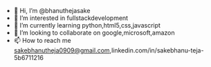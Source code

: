 - 👋 Hi, I’m @bhanuthejasake
- 👀 I’m interested in fullstackdevelopment
- 🌱 I’m currently learning python,html5,css,javascript
- 💞️ I’m looking to collaborate on google,microsoft,amazon
- 📫 How to reach me sakebhanutheja0909@gmail.com,linkedin.com/in/sakebhanu-teja-5b6711216

<!---
bhanuthejasake/bhanuthejasake is a ✨ special ✨ repository because its `README.md` (this file) appears on your GitHub profile.
You can click the Preview link to take a look at your changes.
--->
